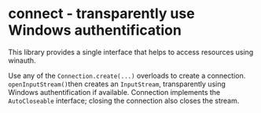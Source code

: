 connect - transparently use Windows authentification
====================================================

This library provides a single interface that helps to access resources using winauth.

Use any of the `Connection.create(...)` overloads to create a connection. `openInputStream()`then creates an  `InputStream`, transparently using Windows authentification if available. Connection implements the `AutoCloseable` interface; closing the connection also closes the stream.
